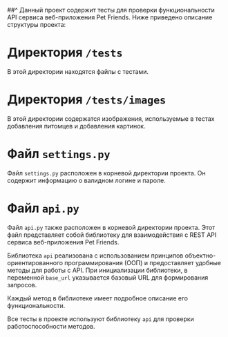 ##^ Данный проект содержит тесты для проверки функциональности API сервиса веб-приложения Pet Friends. Ниже приведено описание структуры проекта:

# Директория `/tests`
В этой директории находятся файлы с тестами.

# Директория `/tests/images`
В этой директории содержатся изображения, используемые в тестах добавления питомцев и добавления картинок.

# Файл `settings.py`
Файл `settings.py` расположен в корневой директории проекта. Он содержит информацию о валидном логине и пароле.

# Файл `api.py`
Файл `api.py` также расположен в корневой директории проекта. Этот файл представляет собой библиотеку для взаимодействия с REST API сервиса веб-приложения Pet Friends.

Библиотека `api` реализована с использованием принципов объектно-ориентированного программирования (ООП) и предоставляет удобные методы для работы с API. При инициализации библиотеки, в переменной `base_url` указывается базовый URL для формирования запросов.

Каждый метод в библиотеке имеет подробное описание его функциональности.

Все тесты в проекте используют библиотеку `api` для проверки работоспособности методов.

